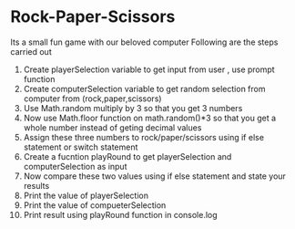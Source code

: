 # Rock-Paper-Scissors
Its a small fun game with our beloved computer
Following are the steps carried out
1) Create playerSelection variable to get input from user , use prompt function
2) Create computerSelection variable to get random selection from computer from (rock,paper,scissors)
3) Use Math.random multiply by 3  so that you get 3 numbers
4) Now use Math.floor function on math.random()*3 so that you get a whole number instead of geting decimal values
5) Assign these three numbers to rock/paper/scissors using if else statement or switch statement
6) Create a fucntion playRound to get playerSelection and computerSelection as input
7) Now compare these two values using if else statement and state your results
8) Print the value of playerSelection
9) Print the value of compueterSelection
10) Print result using playRound function in console.log
